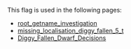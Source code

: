 This flag is used in the following pages:
 - [root_getname_investigation](../events/root_getname_investigation.md)
 - [missing_localisation_diggy_fallen_5_t](../events/missing_localisation_diggy_fallen_5_t.md)
 - [Diggy_Fallen_Dwarf_Decisions](../decisions/Diggy_Fallen_Dwarf_Decisions.md)
